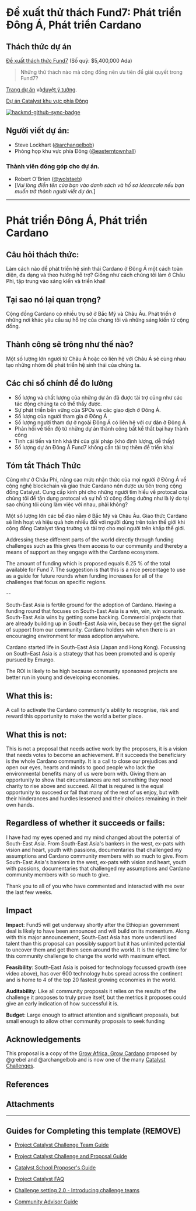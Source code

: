 # Đề xuất thử thách Fund7: Phát triển Đông Á, Phát triển Cardano

## Thách thức dự án

[Đề xuất thách thức Fund7](https://github.com/C3ETH/c3eth-fund6/blob/main/fund7-challenge-setting/campaign-brief.md) (Số quỹ: $5,400,000 Ada)

> Những thử thách nào mà cộng đồng nên ưu tiên để giải quyết trong Fund7?

[Trang dự án](https://cardano.ideascale.com/a/campaign-home/26120) và[duyệt ý tưởng](https://cardano.ideascale.com/a/ideas/top/campaign-filter/byids/campaigns/26120/stage/unspecified).

[Dự án Catalyst khu vực phía Đông](https://cardano.ideascale.com/a/dtd/Grow-Southeast-Asia-Grow-Cardano/367250-48088)

[![hackmd-github-sync-badge](https://hackmd.io/t3Fzp0X1RX6NxtuMITAP1g/badge)](https://hackmd.io/t3Fzp0X1RX6NxtuMITAP1g)

## Người viết dự án:

- Steve Lockhart ([@archangelbob](https://cardano.ideascale.com/a/pmd/3058271-48088?))
- Phòng họp khu vực phía Đông ([@easterntownhall](https://cardano.ideascale.com/a/pmd/3100214-48088?))

### Thành viên đóng góp cho dự án.

- Robert O'Brien ([@wolstaeb](https://cardano.ideascale.com/a/pmd/3056857-48088?))
- [*Vui lòng điền tên của bạn vào danh sách và hồ sơ Ideascale nếu bạn muốn trở thành người viết dự án.*]

---

# Phát triển Đông Á, Phát triển Cardano

## Câu hỏi thách thức:
Làm cách nào để phát triển hệ sinh thái Cardano ở Đông Á một cách toàn diện, đa dạng và theo hướng hỗ trợ? Giống như cách chúng tôi làm ở Châu Phi, tập trung vào sáng kiến và triển khai!

## Tại sao nó lại quan trọng?
Cộng đồng Cardano có nhiều trụ sở ở Bắc Mỹ và Châu Âu. Phát triển ở những nơi khác yêu cầu sự hỗ trợ của chúng tôi và những sáng kiến từ cộng đồng.

## Thành công sẽ trông như thế nào?
Một số lượng lớn người từ Châu Á hoặc có liên hệ với Châu Á sẽ cùng nhau tạo những nhóm để phát triển hệ sinh thái của chúng ta.

## Các chỉ số chính để đo lường

- Số lượng và chất lượng của những dự án đã được tài trợ cũng như các tác động chúng ta có thể thấy được.
- Sự phát triển bền vững của SPOs và các giao dịch ở Đông Á.
- Số lượng của người tham gia ở Đông Á
- Số lượng người tham dự ở ngoài Đông Á có liên hệ với cư dân ở Đông Á
- Phản hồi về tiến độ từ những dự án thành công bất kể thất bại hay thành công
- Tính cải tiến và tính khả thi của giải pháp (khó định lượng, dễ thấy)
- Số lượng dự án Đông Á Fund7 không cần tài trợ thêm để triển khai

## Tóm tắt Thách Thức

Cũng như ở Châu Phi, nâng cao mức nhận thức của mọi người ở Đông Á về công nghệ blockchain và giao thức Cardano nên được ưu tiên trong cộng đồng Catalyst. Cung cấp kinh phí cho những người tìm hiểu về protocal của chúng tôi để tận dụng protocal và sự hỗ từ cộng đồng dường như là lý do tại sao chúng tôi cùng làm việc với nhau, phải không?

Một số lượng lớn các bể đào nằm ở Bắc Mỹ và Châu Âu. Giao thức Cardano sẽ linh hoạt và hiệu quả hơn nhiều đối với người dùng trên toàn thế giới khi cộng đồng Catalyst tăng trưởng và tài trợ cho mọi người trên khắp thế giới.

Addressing these different parts of the world directly through funding challenges such as this gives them access to our community and thereby a means of support as they engage with the Cardano ecosystem.

The amount of funding which is proposed equals 6.25 % of the total available for Fund 7. The suggestion is that this is a nice percentage to use as a guide for future rounds when funding increases for all of the challenges that focus on specific regions.

--

South-East Asia is fertile ground for the adoption of Cardano. Having a funding round that focuses on South-East Asia is a win, win, win scenario. South-East Asia wins by getting some backing. Commercial projects that are already building up in South-East Asia win, because they get the signal of support from our community. Cardano holders win when there is an encouraging environment for mass adoption anywhere.

Cardano started life in South-East Asia (Japan and Hong Kong). Focussing on South-East Asia is a strategy that has been promoted and is openly pursued by Emurgo.

The ROI is likely to be high because community sponsored projects are better run in young and developing economies.


## What this is:

A call to activate the Cardano community's ability to recognise, risk and reward this opportunity to make the world a better place.

## What this is not:

This is not a proposal that needs active work by the proposers, it is a vision that needs votes to become an achievement. If it succeeds the beneficiary is the whole Cardano community. It is a call to close our prejudices and open our eyes, hearts and minds to good people who lack the environmental benefits many of us were born with. Giving them an opportunity to show that circumstances are not something they need charity to rise above and succeed. All that is required is the equal opportunity to succeed or fail that many of the rest of us enjoy, but with their hinderances and hurdles lessened and their choices remaining in their own hands.

## Regardless of whether it succeeds or fails:

I have had my eyes opened and my mind changed about the potential of South-East Asia. From South-East Asia's bankers in the west, ex-pats with vision and heart, youth with passions, documentaries that challenged my assumptions and Cardano community members with so much to give. From South-East Asia's bankers in the west, ex-pats with vision and heart, youth with passions, documentaries that challenged my assumptions and Cardano community members with so much to give.

Thank you to all of you who have commented and interacted with me over the last few weeks.

## Impact

**Impact**: Fund5 will get underway shortly after the Ethiopian government deal is likely to have been announced and will build on its momentum. Along with this major announcement, South-East Asia has more underutilised talent than this proposal can possibly support but it has unlimited potential to uncover them and get them seen around the world. It is the right time for this community challenge to change the world with maximum effect.

**Feasibility**: South-East Asia is poised for technology focussed growth (see video above), has over 600 technology hubs spread across the continent and is home to 4 of the top 20 fastest growing economies in the world.

**Auditability**: Like all community proposals it relies on the results of the challenge it proposes to truly prove itself, but the metrics it proposes could give an early indication of how successful it is.

**Budget**: Large enough to attract attention and significant proposals, but small enough to allow other community proposals to seek funding

## Acknowledgements

This proposal is a copy of the [Grow Africa, Grow Cardano](https://cardano.ideascale.com/a/dtd/Grow-Africa-Grow-Cardano/333079-48088) proposed by @grebel and @archangelbob and is now one of the many [Catalyst Challenges](https://cardano.ideascale.com/a/campaign-home/26108).


## References

## Attachments

---

## Guides for Completing this template (REMOVE)

- [Project Catalyst Challenge Team Guide](https://docs.google.com/document/d/1GDCKOysG1dd4nUXYcio3PY889doGrbC34PFggu8FI20/)

- [Project Catalyst Challenge and Proposal Guide](https://docs.google.com/document/d/1oE_cnP0gksdAanXV4w5DYaDNp_tbYEvyHhTUG4HYZ3Q/)

- [Catalyst School Proposer's Guide](https://docs.google.com/document/d/12wk6mIPxeGsw2WxqHvkTkjNj_wCIx46AgTNPVX3-38o/)

- [Project Catalyst FAQ](https://docs.google.com/document/d/1qYtV15WXeM_AQYvISzr0a0Qj2IzW3hDvhMBvZZ4w2jE/edit#heading=h.dmu4wfbk1ion)
- [Challenge setting 2.0 - Introducing challenge teams](https://docs.google.com/document/d/1GDCKOysG1dd4nUXYcio3PY889doGrbC34PFggu8FI20/edit?pli=1#heading=h.dxixtumushib)

- [Community Advisor Guide](https://docs.google.com/document/d/13GDOj2vuxZzQttagfgnS3hbnP65xsSsWbf_6TURLI_U/edit#)